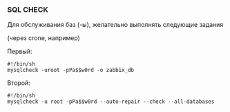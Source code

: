### SQL CHECK

Для обслуживания баз (-ы), желательно выполнять следующие задания

(через crone, например)


Первый:

```
#!/bin/sh
mysqlcheck -uroot -pPa$$w0rd -o zabbix_db
```

Второй:

```
#!/bin/sh
mysqlcheck -u root -pPa$$w0rd --auto-repair --check --all-databases
```
